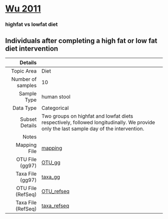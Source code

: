 # [Wu 2011]( ../docs/bushman_cafe.html )

### highfat vs lowfat diet
## Individuals after completing a high fat or low fat diet intervention

| Details        |             |
| -------------: |-------------|
| Topic Area | Diet
| Number of samples | 10
| Sample Type | human stool
| Data Type | Categorical
| Subset Details | Two groups on highfat and lowfat diets respectively, followed longitudinally. We provide only the last sample day of the intervention.
| Notes | 
| Mapping File | [mapping]( ../datasets/bushman_cafe/mapping.txt)
| OTU File (gg97) | [OTU_gg]( ../datasets/bushman_cafe/gg/otutable.txt)
| Taxa File (gg97) | [taxa_gg]( ../datasets/bushman_cafe/gg/taxatable.txt)
| OTU File (RefSeq) | [OTU_refseq]( ../datasets/bushman_cafe/refseq/otutable.txt)
| Taxa File (RefSeq) | [taxa_refseq]( ../datasets/bushman_cafe/refseq/taxatable.txt)